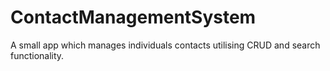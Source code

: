 # ContactManagementSystem
A small app which manages individuals contacts utilising CRUD and search functionality.
